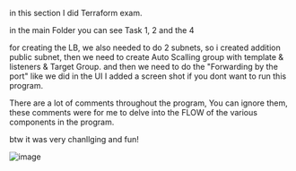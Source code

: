in this section I did Terraform exam.

in the main Folder you can see Task 1, 2 and the 4





for creating the LB, we also needed to do 2 subnets, so i created addition public subnet, 
then we need to create Auto Scalling group with template & listeners & Target Group.
and then we need to do the "Forwarding by the port" like we did in the UI
I added a screen shot if you dont want to run this program. 

There are a lot of comments throughout the program,
You can ignore them, these comments were for me to delve into the FLOW of the various components in the program.

btw it was very chanllging and fun!

![image](https://github.com/user-attachments/assets/550479a1-9eba-4df3-ab64-aca1bdfdaf2e)


